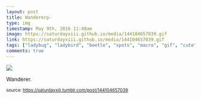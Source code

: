 ```yaml
---
layout: post
title: Wandererp-
type: img
timestamp: May 9th, 2016 11:40am
image: https://saturdayxiii.github.io/media/144104657039.gif
link: https://saturdayxiii.github.io/media/144104657039.gif
tags: ["ladybug", "ladybird", "beetle", "spots", "macro", "gif", "cute", "insect", "bug", "crawl", "photography"]
comments: true
---
```

<img src="https://saturdayxiii.github.io/media/144104657039.gif"/>

Wanderer.
 
  
<small>source: https://saturdayxiii.tumblr.com/post/144104657039</small>